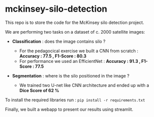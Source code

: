 # mckinsey-silo-detection

This repo is to store the code for the McKinsey silo detection project.

We are performing two tasks on a dataset of c. 2000 satellite images:

- **Classification** : does the image contains silo ? 
    - For the pedagocical exercise we built a CNN from scratch : **Accuracy : 77.5 , F1-Score : 80.3** 
    - For performance we used an EfficientNet : **Accuracy : 91.3 , F1-Score : 77.5**



- **Segmentation** : where is the silo positioned in the image ? 
    - We trained two U-net like CNN architecture and ended up with a **Dice Score of 62 %**


To install the required libraries run :
`pip install -r requirements.txt`

Finally, we built a webapp to present our results using streamlit. 
